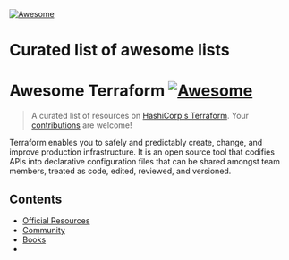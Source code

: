 <!DOCTYPE html>
<html lang="en">
<head>
<meta charset="utf-8">
<meta http-equiv="X-UA-Compatible" content="IE=edge">
<meta name="viewport" content="width=device-width, initial-scale=1">
<link rel="apple-touch-icon" sizes="57x57" href="https://project-awesome.org/images/favicon/apple-icon-57x57.png">
<link rel="apple-touch-icon" sizes="60x60" href="https://project-awesome.org/images/favicon/apple-icon-60x60.png">
<link rel="apple-touch-icon" sizes="72x72" href="https://project-awesome.org/images/favicon/apple-icon-72x72.png">
<link rel="apple-touch-icon" sizes="76x76" href="https://project-awesome.org/images/favicon/apple-icon-76x76.png">
<link rel="apple-touch-icon" sizes="114x114" href="https://project-awesome.org/images/favicon/apple-icon-114x114.png">
<link rel="apple-touch-icon" sizes="120x120" href="https://project-awesome.org/images/favicon/apple-icon-120x120.png">
<link rel="apple-touch-icon" sizes="144x144" href="https://project-awesome.org/images/favicon/apple-icon-144x144.png">
<link rel="apple-touch-icon" sizes="152x152" href="https://project-awesome.org/images/favicon/apple-icon-152x152.png">
<link rel="apple-touch-icon" sizes="180x180" href="https://project-awesome.org/images/favicon/apple-icon-180x180.png">
<link rel="icon" type="image/png" sizes="192x192" href="https://project-awesome.org/images/favicon/android-icon-192x192.png">
<link rel="icon" type="image/png" sizes="32x32" href="https://project-awesome.org/images/favicon/favicon-32x32.png">
<link rel="icon" type="image/png" sizes="96x96" href="https://project-awesome.org/images/favicon/favicon-96x96.png">
<link rel="icon" type="image/png" sizes="16x16" href="https://project-awesome.org/images/favicon/favicon-16x16.png">
<link rel="manifest" href="https://project-awesome.org/images/favicon/manifest.json">
<meta name="msapplication-TileColor" content="#ffffff">
<meta name="msapplication-TileImage" content="https://project-awesome.org/images/favicon/ms-icon-144x144.png">
<meta name="theme-color" content="#ffffff">
<meta name="propeller" content="90480150231905e12a6b719d6a109177" />
<title>    Kubeleague  | 
Curated list of Kubernetes Tools & Blogs | Project-Awesome.org</title>
<link href="https://project-awesome.org/css/app.css" rel="stylesheet">
<script async src="//pagead2.googlesyndication.com/pagead/js/adsbygoogle.js"></script>
<script>
        (adsbygoogle = window.adsbygoogle || []).push({
            google_ad_client: "ca-pub-9580614853504969",
            enable_page_level_ads: true
        });
    </script>
</head>
<body>
<div class="markdown-body">
<div class="logo">
<a href="/">
<img src="https://www.google.com/url?sa=i&url=https%3A%2F%2Fen.wikipedia.org%2Fwiki%2FKubernetes&psig=AOvVaw03GPRmlym3I3YFZRhUW_nD&ust=1582184685678000&source=images&cd=vfe&ved=0CAIQjRxqFwoTCMjC0LeP3ecCFQAAAAAdAAAAABAD" alt="Awesome">
</a>
<h1>
Curated list of awesome lists
</h1>
</div>
<h1>Awesome Terraform <a href="https://github.com/sindresorhus/awesome"><img src="https://cdn.rawgit.com/sindresorhus/awesome/d7305f38d29fed78fa85652e3a63e154dd8e8829/media/badge.svg" alt="Awesome"></a></h1>
<blockquote>
<p>A curated list of resources on <a href="https://www.terraform.io/">HashiCorp's Terraform</a>.
<a href="https://terraform.io"></a>
Your <a href="https://github.com/shuaibiyy/awesome-terraform/blob/master/contributing.md">contributions</a> are welcome!</p>
</blockquote>
<p>Terraform enables you to safely and predictably create, change, and improve production infrastructure. It is an open source tool that codifies APIs into declarative configuration files that can be shared amongst team members, treated as code, edited, reviewed, and versioned.</p>
<h2>Contents</h2>
<ul><li>
<a href="#official-resources">Official Resources</a>
</li>
<li>
<a href="#community">Community</a>
</li>
<li>
<a href="#books">Books</a>
</li>
<li>